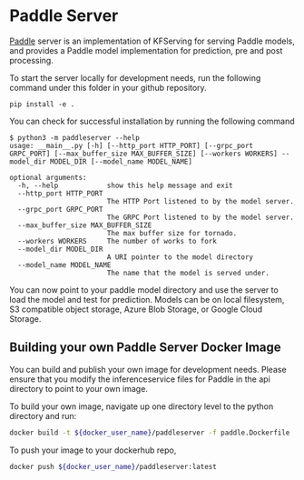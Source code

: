 # Paddle Server

[Paddle](https://www.paddlepaddle.org.cn/) server is an implementation of KFServing for serving Paddle models, and provides a Paddle model implementation for prediction, pre and post processing.

To start the server locally for development needs, run the following command under this folder in your github repository.
``` console
pip install -e .
```

You can check for successful installation by running the following command
``` console
$ python3 -m paddleserver --help
usage: __main__.py [-h] [--http_port HTTP_PORT] [--grpc_port GRPC_PORT] [--max_buffer_size MAX_BUFFER_SIZE] [--workers WORKERS] --model_dir MODEL_DIR [--model_name MODEL_NAME]

optional arguments:
  -h, --help            show this help message and exit
  --http_port HTTP_PORT
                        The HTTP Port listened to by the model server.
  --grpc_port GRPC_PORT
                        The GRPC Port listened to by the model server.
  --max_buffer_size MAX_BUFFER_SIZE
                        The max buffer size for tornado.
  --workers WORKERS     The number of works to fork
  --model_dir MODEL_DIR
                        A URI pointer to the model directory
  --model_name MODEL_NAME
                        The name that the model is served under.
```
You can now point to your paddle model directory and use the server to load the model and test for prediction. Models can be on local filesystem, S3 compatible object storage, Azure Blob Storage, or Google Cloud Storage.

## Building your own Paddle Server Docker Image
You can build and publish your own image for development needs. Please ensure that you modify the inferenceservice files for Paddle in the api directory to point to your own image.

To build your own image, navigate up one directory level to the python directory and run:
```bash
docker build -t ${docker_user_name}/paddleserver -f paddle.Dockerfile .
```

To push your image to your dockerhub repo,
```bash
docker push ${docker_user_name}/paddleserver:latest
```
